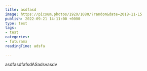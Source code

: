 ```yaml
---
title: asdfasd
image: https://picsum.photos/1920/1080/?random&date=2018-11-15
publish: 2022-09-21 14:11:00 +0000
type: test
tags:
- test
categories:
- futurama
readingTime: adsfa

---
```

asdfasdfafsdASadsvasdv